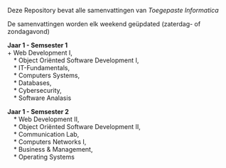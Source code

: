 Deze Repository bevat alle samenvattingen van _Toegepaste Informatica_ 

De samenvattingen worden elk weekend geüpdated (zaterdag- of zondagavond)  

 **Jaar 1 - Semsester 1**  
    + Web Development I,   
    &emsp;* Object Oriënted Software Development I,   
    &emsp;* IT-Fundamentals,   
    &emsp;* Computers Systems,   
    &emsp;* Databases,   
    &emsp;* Cybersecurity,   
    &emsp;* Software Analasis
    
 **Jaar 1 - Semsester 2**  
    &emsp;* Web Development II,   
    &emsp;* Object Oriënted Software Development II,   
    &emsp;* Communication Lab,   
    &emsp;* Computers Networks I,   
    &emsp;* Business & Management,   
    &emsp;* Operating Systems   



    
